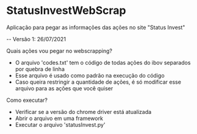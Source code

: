 # StatusInvestWebScrap
 Aplicação para pegar as informações das ações no site "Status Invest"
 
-- Versão 1: 26/07/2021

Quais ações vou pegar no webscrapping?
 - O arquivo 'codes.txt' tem o código de todas ações do ibov separados por quebra de linha
 - Esse arquivo é usado como padrão na execução do código
 - Caso queira restringir a quantidade de ações, é só modificar esse arquivo para as ações que você quiser

Como executar?
- Verificar se a versão do chrome driver está atualizada
- Abrir o arquivo em uma framework
- Executar o arquivo 'statusInvest.py'
